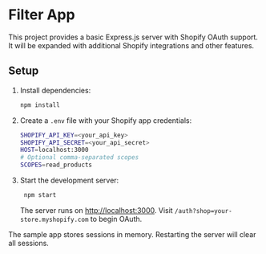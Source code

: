 # Filter App

This project provides a basic Express.js server with Shopify OAuth support. It will be expanded with additional Shopify integrations and other features.

## Setup

1. Install dependencies:
   ```bash
   npm install
   ```
2. Create a `.env` file with your Shopify app credentials:
   ```bash
   SHOPIFY_API_KEY=<your_api_key>
   SHOPIFY_API_SECRET=<your_api_secret>
   HOST=localhost:3000
   # Optional comma-separated scopes
   SCOPES=read_products
   ```
3. Start the development server:
   ```bash
    npm start
    ```
    The server runs on [http://localhost:3000](http://localhost:3000).
    Visit `/auth?shop=your-store.myshopify.com` to begin OAuth.

The sample app stores sessions in memory. Restarting the server will clear all sessions.
